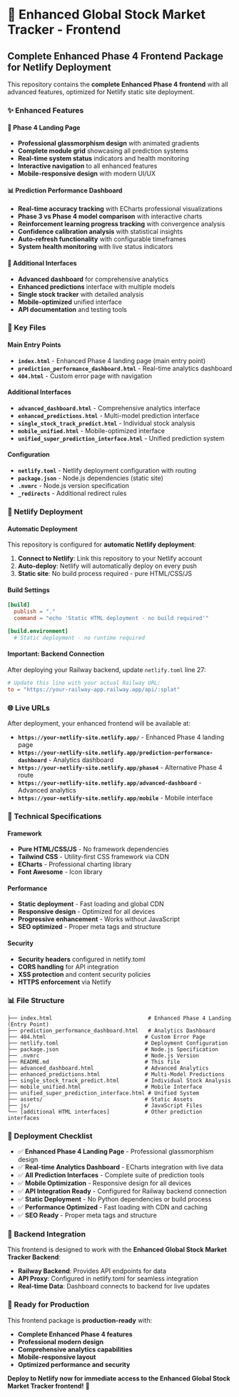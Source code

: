 # 🚀 Enhanced Global Stock Market Tracker - Frontend

## Complete Enhanced Phase 4 Frontend Package for Netlify Deployment

This repository contains the **complete Enhanced Phase 4 frontend** with all advanced features, optimized for Netlify static site deployment.

### ✨ Enhanced Features

#### 🎯 **Phase 4 Landing Page**
- **Professional glassmorphism design** with animated gradients
- **Complete module grid** showcasing all prediction systems
- **Real-time system status** indicators and health monitoring
- **Interactive navigation** to all enhanced features
- **Mobile-responsive design** with modern UI/UX

#### 📊 **Prediction Performance Dashboard**
- **Real-time accuracy tracking** with ECharts professional visualizations
- **Phase 3 vs Phase 4 model comparison** with interactive charts
- **Reinforcement learning progress tracking** with convergence analysis
- **Confidence calibration analysis** with statistical insights
- **Auto-refresh functionality** with configurable timeframes
- **System health monitoring** with live status indicators

#### 🎨 **Additional Interfaces**
- **Advanced dashboard** for comprehensive analytics
- **Enhanced predictions** interface with multiple models
- **Single stock tracker** with detailed analysis
- **Mobile-optimized** unified interface
- **API documentation** and testing tools

### 📄 Key Files

#### **Main Entry Points**
- **`index.html`** - Enhanced Phase 4 landing page (main entry point)
- **`prediction_performance_dashboard.html`** - Real-time analytics dashboard
- **`404.html`** - Custom error page with navigation

#### **Additional Interfaces**
- **`advanced_dashboard.html`** - Comprehensive analytics interface
- **`enhanced_predictions.html`** - Multi-model prediction interface
- **`single_stock_track_predict.html`** - Individual stock analysis
- **`mobile_unified.html`** - Mobile-optimized interface
- **`unified_super_prediction_interface.html`** - Unified prediction system

#### **Configuration**
- **`netlify.toml`** - Netlify deployment configuration with routing
- **`package.json`** - Node.js dependencies (static site)
- **`.nvmrc`** - Node.js version specification
- **`_redirects`** - Additional redirect rules

### 🚀 Netlify Deployment

#### **Automatic Deployment**
This repository is configured for **automatic Netlify deployment**:

1. **Connect to Netlify**: Link this repository to your Netlify account
2. **Auto-deploy**: Netlify will automatically deploy on every push
3. **Static site**: No build process required - pure HTML/CSS/JS

#### **Build Settings**
```toml
[build]
  publish = "."
  command = "echo 'Static HTML deployment - no build required'"

[build.environment]
  # Static deployment - no runtime required
```

#### **Important: Backend Connection**
After deploying your Railway backend, update `netlify.toml` line 27:
```toml
# Update this line with your actual Railway URL:
to = "https://your-railway-app.railway.app/api/:splat"
```

### 🌐 Live URLs

After deployment, your enhanced frontend will be available at:
- **`https://your-netlify-site.netlify.app/`** - Enhanced Phase 4 landing page
- **`https://your-netlify-site.netlify.app/prediction-performance-dashboard`** - Analytics dashboard
- **`https://your-netlify-site.netlify.app/phase4`** - Alternative Phase 4 route
- **`https://your-netlify-site.netlify.app/advanced-dashboard`** - Advanced analytics
- **`https://your-netlify-site.netlify.app/mobile`** - Mobile interface

### 🔧 Technical Specifications

#### **Framework**
- **Pure HTML/CSS/JS** - No framework dependencies
- **Tailwind CSS** - Utility-first CSS framework via CDN
- **ECharts** - Professional charting library
- **Font Awesome** - Icon library

#### **Performance**
- **Static deployment** - Fast loading and global CDN
- **Responsive design** - Optimized for all devices
- **Progressive enhancement** - Works without JavaScript
- **SEO optimized** - Proper meta tags and structure

#### **Security**
- **Security headers** configured in netlify.toml
- **CORS handling** for API integration
- **XSS protection** and content security policies
- **HTTPS enforcement** via Netlify

### 📊 File Structure

```
├── index.html                              # Enhanced Phase 4 Landing (Entry Point)
├── prediction_performance_dashboard.html   # Analytics Dashboard
├── 404.html                               # Custom Error Page
├── netlify.toml                           # Deployment Configuration
├── package.json                           # Node.js Specification
├── .nvmrc                                 # Node.js Version
├── README.md                              # This file
├── advanced_dashboard.html                # Advanced Analytics
├── enhanced_predictions.html              # Multi-Model Predictions
├── single_stock_track_predict.html        # Individual Stock Analysis
├── mobile_unified.html                    # Mobile Interface
├── unified_super_prediction_interface.html # Unified System
├── assets/                                # Static Assets
├── js/                                    # JavaScript Files
└── [additional HTML interfaces]           # Other prediction interfaces
```

### 🎯 Deployment Checklist

- ✅ **Enhanced Phase 4 Landing Page** - Professional glassmorphism design
- ✅ **Real-time Analytics Dashboard** - ECharts integration with live data
- ✅ **All Prediction Interfaces** - Complete suite of prediction tools
- ✅ **Mobile Optimization** - Responsive design for all devices
- ✅ **API Integration Ready** - Configured for Railway backend connection
- ✅ **Static Deployment** - No Python dependencies or build process
- ✅ **Performance Optimized** - Fast loading with CDN and caching
- ✅ **SEO Ready** - Proper meta tags and structure

### 🔗 Backend Integration

This frontend is designed to work with the **Enhanced Global Stock Market Tracker Backend**:
- **Railway Backend**: Provides API endpoints for data
- **API Proxy**: Configured in netlify.toml for seamless integration
- **Real-time Data**: Dashboard connects to backend for live updates

### 🚀 Ready for Production

This frontend package is **production-ready** with:
- **Complete Enhanced Phase 4 features**
- **Professional modern design**
- **Comprehensive analytics capabilities**
- **Mobile-responsive layout**
- **Optimized performance and security**

**Deploy to Netlify now for immediate access to the Enhanced Global Stock Market Tracker frontend!** 🎉
